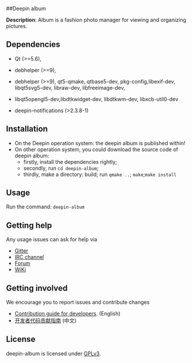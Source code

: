 ##Deepin album

**Description**: Album is a fashion photo manager for viewing and organizing pictures.

## Dependencies

- Qt (>=5.6),
- debhelper (>=9),
- debhelper (>=9), qt5-qmake, qtbase5-dev, pkg-config,libexif-dev, libqt5svg5-dev, libraw-dev, libfreeimage-dev,
- libqt5opengl5-dev,libdtkwidget-dev, libdtkwm-dev, libxcb-util0-dev

- deepin-notifications (>2.3.8-1)

## Installation

- On the Deepin operation system: the deepin album is published within!
- On other operation system, you could download the source code of deepin album:
  - firstly, install the dependencies rightly;
  - secondly, run `cd deepin-album`;
  - thirdly, make a directory: build; run `qmake ..`; `make`;`make install`

## Usage

Run the command: `deepin-album`

## Getting help

Any usage issues can ask for help via

* [Gitter](https://gitter.im/orgs/linuxdeepin/rooms)
* [IRC channel](https://webchat.freenode.net/?channels=deepin)
* [Forum](https://bbs.deepin.org)
* [WiKi](https://wiki.deepin.org/)

## Getting involved

We encourage you to report issues and contribute changes

* [Contribution guide for developers](https://github.com/linuxdeepin/developer-center/wiki/Contribution-Guidelines-for-Developers-en). (English)
* [开发者代码贡献指南](https://github.com/linuxdeepin/developer-center/wiki/Contribution-Guidelines-for-Developers) (中文)

## License

deepin-album is licensed under [GPLv3](LICENSE).